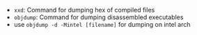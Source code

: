 - `xxd`: Command for dumping hex of compiled files
- `objdump`: Command for dumping disassembled executables
 - use `objdump -d -Mintel [filename]` for dumping on intel arch

